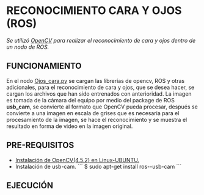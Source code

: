 # RECONOCIMIENTO CARA Y OJOS (ROS)

_Se utilizó [OpenCV](https://opencv.org/) para realizar el reconocimiento de cara y ojos dentro de un nodo de ROS._

## FUNCIONAMIENTO
En el nodo [Ojos_cara.py](https://github.com/JuanDBecerra/Reconocimiento_Cara_y_Ojos/blob/main/rco/scripts/Ojos_cara.py) se cargan las librerías de opencv, ROS y otras adicionales, para el reconocimiento de cara y ojos, que se desea hacer, se cargan los archivos que han sido entrenados con anterioridad. La imagen es tomada de la cámara del equipo por medio del package de ROS **usb_cam**, se convierte al formato que OpenCV pueda procesar, después se convierte a una imagen en escala de grises que es necesaria para el procesamiento de la imagen, se hace el reconocimiento y se muestra el resultado en forma de video en la imagen original.

## PRE-REQUISITOS
* [Instalación de OpenCV(4.5.2) en Linux-UBUNTU.](https://docs.opencv.org/4.5.2/d7/d9f/tutorial_linux_install.html)
* Instalación de usb-cam.
 ´´´
 $ sudo apt-get install ros-<distro>-usb-cam
 ´´´
## EJECUCIÓN
